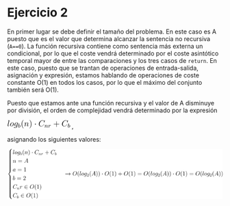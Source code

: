 # Ejercicio 2
En primer lugar se debe definir el tamaño del problema. En este caso es A puesto que es el valor que determina alcanzar la sentencia no recursiva (``A==0``). La función recursiva contiene como sentencia más externa un condicional, por lo que el coste vendrá determinado por el coste asintótico temporal mayor de entre las comparaciones y los tres casos de ``return``. En este caso, puesto que se trantan de operaciones de entrada-salida, asignación y expresión, estamos hablando de operaciones de coste constante O(1) en todos los casos, por lo que el máximo del conjunto también será O(1).

Puesto que estamos ante una función recursiva y el valor de A disminuye por división, el orden de complejidad vendrá determinado por la expresión

![logb(n) times Cnr plus Cb](3.2.1.png) ,

asignando los siguientes valores:

![let n equals A, a equal 1, b equals 2, cnr be in order 1 and cb be in order 1](3.2.2.png)
